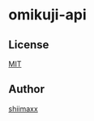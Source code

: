 # omikuji-api


## License

[MIT](https://github.com/shiimaxx/omikuji-api/blob/master/LICENSE)

## Author

[shiimaxx](https://github.com/shiimaxx)
